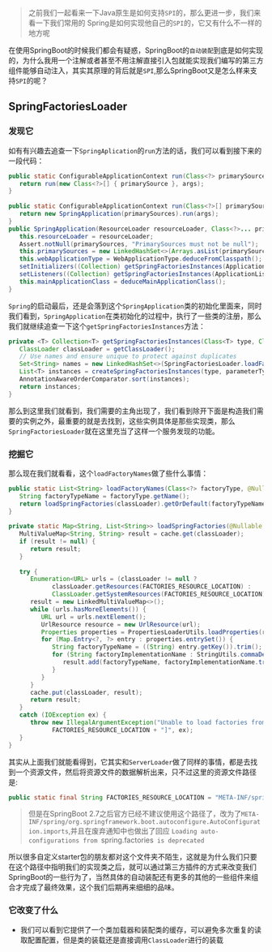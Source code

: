 > 之前我们一起看来一下Java原生是如何支持`SPI`的，那么更进一步，我们来看一下我们常用的
> Spring是如何实现他自己的`SPI`的，它又有什么不一样的地方呢

在使用SpringBoot的时候我们都会有疑惑，SpringBoot的`自动装配`到底是如何实现的，为什么我用一个注解或者甚至不用注解直接引入包就能实现我们编写的第三方组件能够自动注入，其实其原理的背后就是`SPI`,那么SpringBoot又是怎么样来支持`SPI`的呢？

## SpringFactoriesLoader

### 发现它
如有有兴趣去追查一下`SpringAplication`的`run`方法的话，我们可以看到接下来的一段代码：
``` java
public static ConfigurableApplicationContext run(Class<?> primarySource, String... args) {  
   return run(new Class<?>[] { primarySource }, args);  
}  
  
public static ConfigurableApplicationContext run(Class<?>[] primarySources, String[] args) {  
   return new SpringApplication(primarySources).run(args);  
}
public SpringApplication(ResourceLoader resourceLoader, Class<?>... primarySources) {  
   this.resourceLoader = resourceLoader;  
   Assert.notNull(primarySources, "PrimarySources must not be null");  
   this.primarySources = new LinkedHashSet<>(Arrays.asList(primarySources));  
   this.webApplicationType = WebApplicationType.deduceFromClasspath();  
   setInitializers((Collection) getSpringFactoriesInstances(ApplicationContextInitializer.class));  
   setListeners((Collection) getSpringFactoriesInstances(ApplicationListener.class));  
   this.mainApplicationClass = deduceMainApplicationClass();  
}
```
`Spring`的启动最后，还是会落到这个`SpringApplication`类的初始化里面来，同时我们看到，`SpringApplication`在类初始化的过程中，执行了一些类的注册，那么我们就继续追查一下这个`getSpringFactoriesInstances`方法：
``` java
private <T> Collection<T> getSpringFactoriesInstances(Class<T> type, Class<?>[] parameterTypes, Object... args) {  
   ClassLoader classLoader = getClassLoader();  
   // Use names and ensure unique to protect against duplicates  
   Set<String> names = new LinkedHashSet<>(SpringFactoriesLoader.loadFactoryNames(type, classLoader));  
   List<T> instances = createSpringFactoriesInstances(type, parameterTypes, classLoader, args, names);  
   AnnotationAwareOrderComparator.sort(instances);  
   return instances;  
}
```
那么到这里我们就看到，我们需要的主角出现了，我们看到除开下面是构造我们需要的实例之外，最重要的就是去找到，这些实例具体是那些实现类，那么`SpringFactoriesLoader`就在这里充当了这样一个服务发现的功能。

### 挖掘它

那么现在我们就看看，这个`loadFactoryNames`做了些什么事情：
``` java
public static List<String> loadFactoryNames(Class<?> factoryType, @Nullable ClassLoader classLoader) {  
   String factoryTypeName = factoryType.getName();  
   return loadSpringFactories(classLoader).getOrDefault(factoryTypeName, Collections.emptyList());  
}  
  
private static Map<String, List<String>> loadSpringFactories(@Nullable ClassLoader classLoader) {  
   MultiValueMap<String, String> result = cache.get(classLoader);  
   if (result != null) {  
      return result;  
   }  
  
   try {  
      Enumeration<URL> urls = (classLoader != null ?  
            classLoader.getResources(FACTORIES_RESOURCE_LOCATION) :  
            ClassLoader.getSystemResources(FACTORIES_RESOURCE_LOCATION));  
      result = new LinkedMultiValueMap<>();  
      while (urls.hasMoreElements()) {  
         URL url = urls.nextElement();  
         UrlResource resource = new UrlResource(url);  
         Properties properties = PropertiesLoaderUtils.loadProperties(resource);  
         for (Map.Entry<?, ?> entry : properties.entrySet()) {  
            String factoryTypeName = ((String) entry.getKey()).trim();  
            for (String factoryImplementationName : StringUtils.commaDelimitedListToStringArray((String) entry.getValue())) {  
               result.add(factoryTypeName, factoryImplementationName.trim());  
            }  
         }  
      }  
      cache.put(classLoader, result);  
      return result;  
   }  
   catch (IOException ex) {  
      throw new IllegalArgumentException("Unable to load factories from location [" +  
            FACTORIES_RESOURCE_LOCATION + "]", ex);  
   }  
}
```
其实从上面我们就能看得到，它其实和`ServerLoader`做了同样的事情，都是去找到一个资源文件，然后将资源文件的数据解析出来，只不过这里的资源文件路径是:
``` java
public static final String FACTORIES_RESOURCE_LOCATION = "META-INF/spring.factories";
```
> 但是在SpringBoot 2.7之后官方已经不建议使用这个路径了，改为了`META-INF/spring/org.springframework.boot.autoconfigure.AutoConfiguration.imports`,并且在废弃通知中也做出了回应
> `Loading auto-configurations from `spring.factories` is deprecated`

所以很多自定义starter包的朋友都对这个文件夹不陌生，这就是为什么我们只要在这个路径中指明我们的实现类之后，就可以通过第三方插件的方式来改变我们SpringBoot的一些行为了，当然具体的自动装配还有更多的其他的一些组件来组合才完成了最终效果，这个我们后期再来细细的品味。

### 它改变了什么
- 我们可以看到它提供了一个类加载器和装配类的缓存，可以避免多次重复的读取配置配置，但是类的装载还是直接调用`ClassLoader`进行的装载
